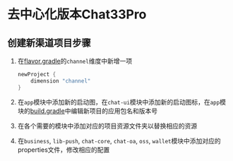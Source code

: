 # 去中心化版本Chat33Pro

## 创建新渠道项目步骤
1. 在[flavor.gradle](./flavor.gradle)的```channel```维度中新增一项
    ```groovy
    newProject {
        dimension "channel"
    }
    ```
2. 在```app```模块中添加新的启动图，在```chat-ui```模块中添加新的启动图标，在```app```模块的[build.gradle](./app/build.gradle)中编辑新项目的应用包名和版本号

3. 在各个需要的模块中添加对应的项目资源文件夹以替换相应的资源

4. 在```business```, ```lib-push```, ```chat-core```, ```chat-oa```, ```oss```, ```wallet```模块中添加对应的properties文件，修改相应的配置